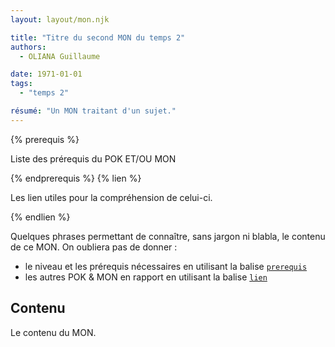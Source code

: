 ```yaml
---
layout: layout/mon.njk

title: "Titre du second MON du temps 2"
authors:
  - OLIANA Guillaume

date: 1971-01-01
tags: 
  - "temps 2"

résumé: "Un MON traitant d'un sujet."
---
```


{% prerequis %}

Liste des prérequis du POK ET/OU MON

{% endprerequis %}
{% lien %}

Les lien utiles pour la compréhension de celui-ci.

{% endlien %}

Quelques phrases permettant de connaître, sans jargon ni blabla, le contenu de ce MON. On oubliera pas de donner :

- le niveau et les prérequis nécessaires en utilisant la balise [`prerequis`](/cs/contribuer-au-site/#prerequis)
- les autres POK & MON en rapport en utilisant la balise [`lien`](/cs/contribuer-au-site/#lien)

## Contenu

Le contenu du MON.
